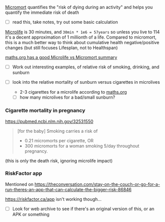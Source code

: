 [Micromort](https://en.wikipedia.org/wiki/Micromort) quantifies the "risk of dying during an activity" and helps you quantify the immediate risk of death
- [ ] read this, take notes, try out some basic calculation

[Microlife](https://en.wikipedia.org/wiki/Microlife) is 30 minutes, and `30min * 1e6 = 57years` so unless you live to 114 it's a decent approximation of 1 millionth of a life.
Compared to micromort, this is a much better way to think about cumulative health negative/positive changes (but still focuses Lifesplan, not to Healthspan)

[maths.org has a good Microlife vs Micromort summary](https://plus.maths.org/content/understanding-uncertainty-microlives)
- [ ] Work out interesting examples, of relative risk of smoking, drinking, and sunburn 


- [ ] look into the relative mortality of sunburn versus cigarettes in microlives
	- 2-3 cigarettes for a microlife according to [maths.org](https://plus.maths.org/content/understanding-uncertainty-microlives)
	- [ ] how many microlives for a bad/small sunburn?

### Cigarette mortality in pregnancy
https://pubmed.ncbi.nlm.nih.gov/32531550
>\[for the baby\] Smoking carries a risk of 
>- 0.21 micromorts per cigarette, OR
>- 300 micromorts for a woman smoking 5/day throughout pregnancy.

(this is only the death risk, ignoring microlife impact)

### RiskFactor app
Mentioned on https://theconversation.com/stay-on-the-couch-or-go-for-a-run-theres-an-app-that-can-calculate-the-bigger-risk-86846

https://riskfactor.ca/app isn't working though...
- [ ] Look for web archive to see if there's an original version of this, or an APK or something
